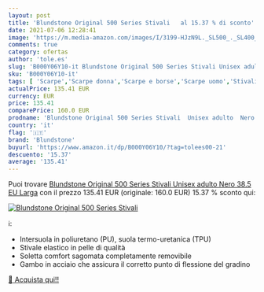 ```yaml
---
layout: post
title: 'Blundstone Original 500 Series Stivali   al 15.37 % di sconto'
date: 2021-07-06 12:28:41
image: 'https://m.media-amazon.com/images/I/3199-HJzN9L._SL500_._SL400_.jpg'
comments: true
category: ofertas
author: 'tole.es'
slug: 'B000Y06Y10-it Blundstone Original 500 Series Stivali Unisex adulto Nero...'
sku: 'B000Y06Y10-it'
tags: [ 'Scarpe','Scarpe donna','Scarpe e borse','Scarpe uomo','Stivali donna','Stivali uomo','blundstone', ]
actualPrice: 135.41 EUR
currency: EUR
price: 135.41
comparePrice: 160.0 EUR
prodname: 'Blundstone Original 500 Series Stivali  Unisex adulto  Nero  38.5 EU Larga'
country: 'it'
flag: '🇮🇹'
brand: 'Blundstone'
buyurl: 'https://www.amazon.it/dp/B000Y06Y10/?tag=tolees00-21'
descuento: '15.37'
average: '135.41'
---
```


Puoi trovare [Blundstone Original 500 Series Stivali  Unisex adulto  Nero  38.5 EU Larga](https://www.amazon.it/dp/B000Y06Y10/?tag=tolees00-21) con il prezzo 135.41 EUR (originale: 160.0 EUR) 15.37 % sconto qui:

[![Blundstone Original 500 Series Stivali  ](https://m.media-amazon.com/images/I/3199-HJzN9L._SL500_._SL400_.jpg)](https://www.amazon.it/dp/B000Y06Y10/?tag=tolees00-21)

ℹ️:

- Intersuola in poliuretano (PU), suola termo-uretanica (TPU)
- Stivale elastico in pelle di qualità
- Soletta comfort sagomata completamente removibile
- Gambo in acciaio che assicura il corretto punto di flessione del gradino

[🛒 Acquista qui!!](https://www.amazon.it/dp/B000Y06Y10/?tag=tolees00-21)
